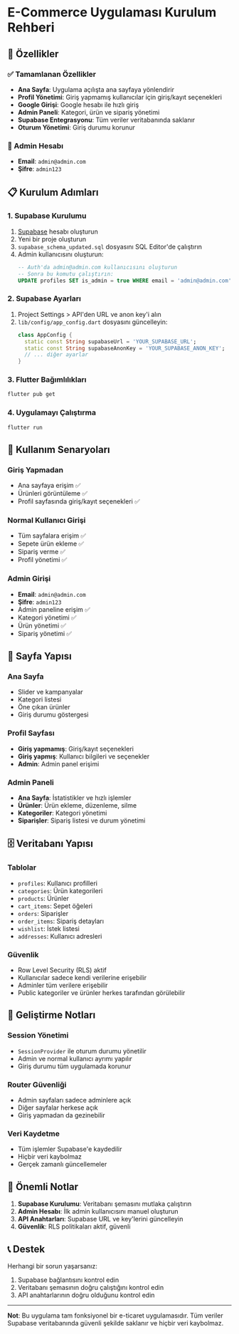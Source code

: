 # E-Commerce Uygulaması Kurulum Rehberi

## 🚀 Özellikler

### ✅ Tamamlanan Özellikler
- **Ana Sayfa**: Uygulama açılışta ana sayfaya yönlendirir
- **Profil Yönetimi**: Giriş yapmamış kullanıcılar için giriş/kayıt seçenekleri
- **Google Girişi**: Google hesabı ile hızlı giriş
- **Admin Paneli**: Kategori, ürün ve sipariş yönetimi
- **Supabase Entegrasyonu**: Tüm veriler veritabanında saklanır
- **Oturum Yönetimi**: Giriş durumu korunur

### 🔐 Admin Hesabı
- **Email**: `admin@admin.com`
- **Şifre**: `admin123`

## 📋 Kurulum Adımları

### 1. Supabase Kurulumu

1. [Supabase](https://supabase.com) hesabı oluşturun
2. Yeni bir proje oluşturun
3. `supabase_schema_updated.sql` dosyasını SQL Editor'de çalıştırın
4. Admin kullanıcısını oluşturun:
   ```sql
   -- Auth'da admin@admin.com kullanıcısını oluşturun
   -- Sonra bu komutu çalıştırın:
   UPDATE profiles SET is_admin = true WHERE email = 'admin@admin.com';
   ```

### 2. Supabase Ayarları

1. Project Settings > API'den URL ve anon key'i alın
2. `lib/config/app_config.dart` dosyasını güncelleyin:
   ```dart
   class AppConfig {
     static const String supabaseUrl = 'YOUR_SUPABASE_URL';
     static const String supabaseAnonKey = 'YOUR_SUPABASE_ANON_KEY';
     // ... diğer ayarlar
   }
   ```

### 3. Flutter Bağımlılıkları

```bash
flutter pub get
```

### 4. Uygulamayı Çalıştırma

```bash
flutter run
```

## 🎯 Kullanım Senaryoları

### Giriş Yapmadan
- Ana sayfaya erişim ✅
- Ürünleri görüntüleme ✅
- Profil sayfasında giriş/kayıt seçenekleri ✅

### Normal Kullanıcı Girişi
- Tüm sayfalara erişim ✅
- Sepete ürün ekleme ✅
- Sipariş verme ✅
- Profil yönetimi ✅

### Admin Girişi
- **Email**: `admin@admin.com`
- **Şifre**: `admin123`
- Admin paneline erişim ✅
- Kategori yönetimi ✅
- Ürün yönetimi ✅
- Sipariş yönetimi ✅

## 📱 Sayfa Yapısı

### Ana Sayfa
- Slider ve kampanyalar
- Kategori listesi
- Öne çıkan ürünler
- Giriş durumu göstergesi

### Profil Sayfası
- **Giriş yapmamış**: Giriş/kayıt seçenekleri
- **Giriş yapmış**: Kullanıcı bilgileri ve seçenekler
- **Admin**: Admin panel erişimi

### Admin Paneli
- **Ana Sayfa**: İstatistikler ve hızlı işlemler
- **Ürünler**: Ürün ekleme, düzenleme, silme
- **Kategoriler**: Kategori yönetimi
- **Siparişler**: Sipariş listesi ve durum yönetimi

## 🗄️ Veritabanı Yapısı

### Tablolar
- `profiles`: Kullanıcı profilleri
- `categories`: Ürün kategorileri
- `products`: Ürünler
- `cart_items`: Sepet öğeleri
- `orders`: Siparişler
- `order_items`: Sipariş detayları
- `wishlist`: İstek listesi
- `addresses`: Kullanıcı adresleri

### Güvenlik
- Row Level Security (RLS) aktif
- Kullanıcılar sadece kendi verilerine erişebilir
- Adminler tüm verilere erişebilir
- Public kategoriler ve ürünler herkes tarafından görülebilir

## 🔧 Geliştirme Notları

### Session Yönetimi
- `SessionProvider` ile oturum durumu yönetilir
- Admin ve normal kullanıcı ayrımı yapılır
- Giriş durumu tüm uygulamada korunur

### Router Güvenliği
- Admin sayfaları sadece adminlere açık
- Diğer sayfalar herkese açık
- Giriş yapmadan da gezinebilir

### Veri Kaydetme
- Tüm işlemler Supabase'e kaydedilir
- Hiçbir veri kaybolmaz
- Gerçek zamanlı güncellemeler

## 🚨 Önemli Notlar

1. **Supabase Kurulumu**: Veritabanı şemasını mutlaka çalıştırın
2. **Admin Hesabı**: İlk admin kullanıcısını manuel oluşturun
3. **API Anahtarları**: Supabase URL ve key'lerini güncelleyin
4. **Güvenlik**: RLS politikaları aktif, güvenli

## 📞 Destek

Herhangi bir sorun yaşarsanız:
1. Supabase bağlantısını kontrol edin
2. Veritabanı şemasının doğru çalıştığını kontrol edin
3. API anahtarlarının doğru olduğunu kontrol edin

---

**Not**: Bu uygulama tam fonksiyonel bir e-ticaret uygulamasıdır. Tüm veriler Supabase veritabanında güvenli şekilde saklanır ve hiçbir veri kaybolmaz.
